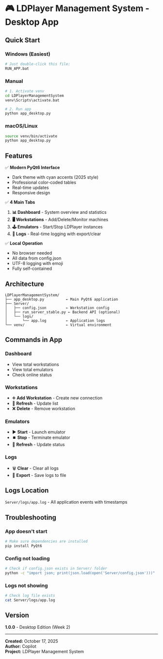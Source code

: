 # 🎮 LDPlayer Management System - Desktop App

## Quick Start

### Windows (Easiest)
```bash
# Just double-click this file:
RUN_APP.bat
```

### Manual
```bash
# 1. Activate venv
cd LDPlayerManagementSystem
venv\Scripts\activate.bat

# 2. Run app
python app_desktop.py
```

### macOS/Linux
```bash
source venv/bin/activate
python app_desktop.py
```

## Features

✅ **Modern PyQt6 Interface**
- Dark theme with cyan accents (2025 style)
- Professional color-coded tables
- Real-time updates
- Responsive design

✅ **4 Main Tabs**
1. **📊 Dashboard** - System overview and statistics
2. **🖥️ Workstations** - Add/Delete/Monitor machines
3. **🕹️ Emulators** - Start/Stop LDPlayer instances
4. **📝 Logs** - Real-time logging with export/clear

✅ **Local Operation**
- No browser needed
- All data from config.json
- UTF-8 logging with emoji
- Fully self-contained

## Architecture

```
LDPlayerManagementSystem/
├── app_desktop.py          ← Main PyQt6 application
├── Server/
│   ├── config.json         ← Workstation config
│   ├── run_server_stable.py ← Backend API (optional)
│   └── logs/
│       └── app.log         ← Application logs
└── venv/                   ← Virtual environment
```

## Commands in App

### Dashboard
- View total workstations
- View total emulators
- Check online status

### Workstations
- ➕ **Add Workstation** - Create new connection
- 🔄 **Refresh** - Update list
- ❌ **Delete** - Remove workstation

### Emulators
- ▶️ **Start** - Launch emulator
- ⏹️ **Stop** - Terminate emulator
- 🔄 **Refresh** - Update status

### Logs
- 🗑️ **Clear** - Clear all logs
- 💾 **Export** - Save logs to file

## Logs Location

`Server/logs/app.log` - All application events with timestamps

## Troubleshooting

### App doesn't start
```bash
# Make sure dependencies are installed
pip install PyQt6
```

### Config not loading
```bash
# Check if config.json exists in Server/ folder
python -c "import json; print(json.load(open('Server/config.json')))"
```

### Logs not showing
```bash
# Check log file exists
cat Server/logs/app.log
```

## Version
**1.0.0** - Desktop Edition (Week 2)

---
**Created:** October 17, 2025  
**Author:** Copilot  
**Project:** LDPlayer Management System
